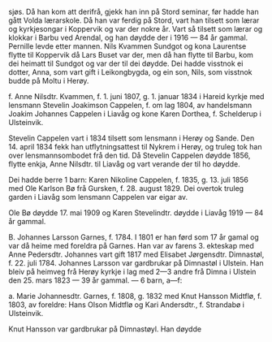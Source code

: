 sjøs. Då han kom att derifrå, gjekk han inn på Stord seminar, før hadde han gått Volda lærarskole. Då han var ferdig på Stord, vart han tilsett som lærar og kyrkjesongar i Koppervik og var der nokre år. Vart så tilsett som lærar og klokkar i Barbu ved Arendal, og han døydde der i 1916 — 84 år gammal. Pernille levde etter mannen. Nils Kvammen Sundgot og kona Laurentse flytte til Koppervik då Lars Buset var der, men då han flytte til Barbu, kom dei heimatt til Sundgot og var der til dei døydde. Dei hadde visstnok ei dotter, Anna, som vart gift i Leikongbygda, og ein son, Nils, som visstnok budde på Moltu i Herøy.

f. Anne Nilsdtr. Kvammen, f. 1. juni 1807, g. 1. januar 1834 i Hareid kyrkje med lensmann Stevelin Joakimson Cappelen, f. om lag 1804, av handelsmann Joakim Johannes Cappelen i Liavåg og kone Karen Dorthea, f. Schelderup i Ulsteinvik.

Stevelin Cappelen vart i 1834 tilsett som lensmann i Herøy og Sande. Den 14. april 1834 fekk han utflytningsattest til Nykrem i Herøy, og truleg tok han over lensmannsombodet frå den tid. Då Stevelin Cappelen døydde 1856, flytte enkja, Anne Nilsdtr. til Liavåg og vart verande der til ho døydde.

Dei hadde berre 1 barn: Karen Nikoline Cappelen, f. 1835, g. 13. juli 1856 med Ole Karlson Bø frå Gursken, f. 28. august 1829. Dei overtok truleg garden i Liavåg som lensmann Cappelen var eigar av.

Ole Bø døydde 17. mai 1909 og Karen Stevelindtr. døydde i Liavåg 1919 — 84 år gammal.

B. Johannes Larsson Garnes, f. 1784. I 1801 er han førd som 17 år gamal og var då heime med foreldra på Garnes. Han var av farens 3. ekteskap med Anne Pedersdtr. Johannes
vart gift 1817 med Elisabet Jørgensdtr. Dimnastøl, f. 22. juli 1784. Johannes Larsson var gardbrukar på Dimnastøl i Ulstein. Han bleiv på heimveg frå Herøy kyrkje i lag med 2—3 andre frå Dimna i Ulstein den 25. mars 1823 — 39 år gammal. — 6 barn, a—f:

a. Marie Johannesdtr. Garnes, f. 1808, g. 1832 med Knut Hansson Midtflø, f. 1803, av foreldre: Hans Olson Midtflø og Kari Andersdtr., f. Strandabø i Ulsteinvik.

Knut Hansson var gardbrukar på Dimnastøyl. Han døydde